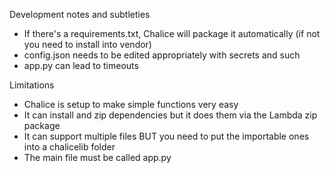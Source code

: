 Development notes and subtleties

- If there's a requirements.txt, Chalice will package it automatically (if not you need to install into vendor)
- config.json needs to be edited appropriately with secrets and such
- app.py can lead to timeouts


Limitations

- Chalice is setup to make simple functions very easy
- It can install and zip dependencies but it does them via the Lambda zip package
- It can support multiple files BUT you need to put the importable ones into a chalicelib folder
- The main file must be called app.py